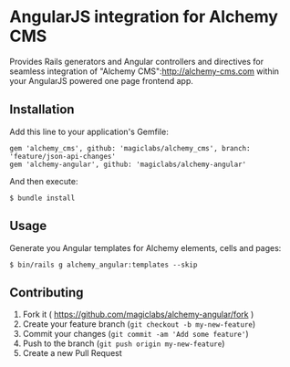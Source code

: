 # AngularJS integration for Alchemy CMS

Provides Rails generators and Angular controllers and directives for seamless integration of "Alchemy CMS":http://alchemy-cms.com within your AngularJS powered one page frontend app.

## Installation

Add this line to your application's Gemfile:

    gem 'alchemy_cms', github: 'magiclabs/alchemy_cms', branch: 'feature/json-api-changes'
    gem 'alchemy-angular', github: 'magiclabs/alchemy-angular'

And then execute:

    $ bundle install

## Usage

Generate you Angular templates for Alchemy elements, cells and pages:

    $ bin/rails g alchemy_angular:templates --skip

## Contributing

1. Fork it ( https://github.com/magiclabs/alchemy-angular/fork )
2. Create your feature branch (`git checkout -b my-new-feature`)
3. Commit your changes (`git commit -am 'Add some feature'`)
4. Push to the branch (`git push origin my-new-feature`)
5. Create a new Pull Request
